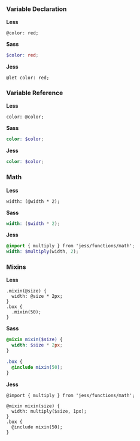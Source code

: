 ### Variable Declaration

**Less**
```less
@color: red;
```
**Sass**
```scss
$color: red;
```
**Jess**
```less
@let color: red;
```

### Variable Reference

**Less**
```less
color: @color;
```
**Sass**
```scss
color: $color;
```
**Jess**
```scss
color: $color;
```

### Math

**Less**
```less
width: (@width * 2);
```
**Sass**
```scss
width: ($width * 2);
```
**Jess**
```scss
@import { multiply } from 'jess/functions/math';
width: $multiply(width, 2);
```

### Mixins

**Less**
```less
.mixin(@size) {
  width: @size * 2px;
}
.box {
  .mixin(50);
}
```
**Sass**
```scss
@mixin mixin($size) {
  width: $size * 2px;
}

.box {
  @include mixin(50);
}
```
**Jess**
```less
@import { multiply } from 'jess/functions/math';

@mixin mixin(size) {
  width: multiply($size, 1px);
}
.box {
  @include mixin(50);
}
```
